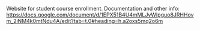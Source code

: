 Website for student course enrollment. 
Documentation and other info: https://docs.google.com/document/d/1EPX51B4U4mMLJvWIpguo8JRHHovm_2iNM4k0mtNdu4A/edit?tab=t.0#heading=h.a2oxs5mq2o6m 
